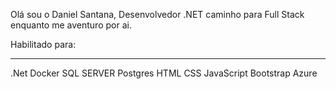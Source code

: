 Olá sou o Daniel Santana, Desenvolvedor .NET caminho para Full Stack enquanto me aventuro por ai.

Habilitado para:
 <hr/>
 .Net
 Docker
 SQL SERVER
 Postgres
 HTML
 CSS
 JavaScript
 Bootstrap
 Azure
 
